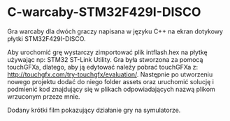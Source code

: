 # C-warcaby-STM32F429I-DISCO
Gra warcaby dla dwóch graczy napisana w języku C++ na ekran dotykowy płytki STM32F429I-DISCO.

Aby urochomić grę wystarczy zimportować plik intflash.hex na płytkę używając np: STM32 ST-Link Utility.
Gra była stworzona za pomocą touchGFXa, dlatego, aby ją edytować należy pobrać touchGFXa z: http://touchgfx.com/try-touchgfx/evaluation/. Następnie po utworzeniu nowego projektu dodać do niego folder assets oraz uruchomić solucję i podmienić kod znajdujący się w plikach odpowiadających nazwą plikom wrzuconym przeze mnie.

Dodany krótki film pokazujący działanie gry na symulatorze.
